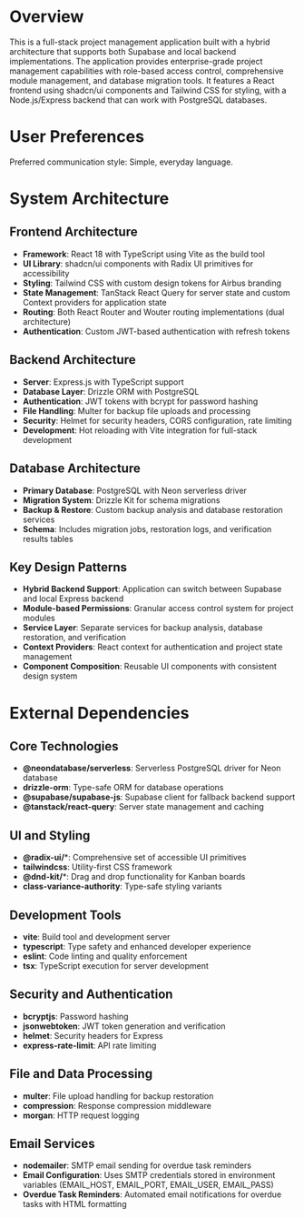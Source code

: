 # Overview

This is a full-stack project management application built with a hybrid architecture that supports both Supabase and local backend implementations. The application provides enterprise-grade project management capabilities with role-based access control, comprehensive module management, and database migration tools. It features a React frontend using shadcn/ui components and Tailwind CSS for styling, with a Node.js/Express backend that can work with PostgreSQL databases.

# User Preferences

Preferred communication style: Simple, everyday language.

# System Architecture

## Frontend Architecture
- **Framework**: React 18 with TypeScript using Vite as the build tool
- **UI Library**: shadcn/ui components with Radix UI primitives for accessibility
- **Styling**: Tailwind CSS with custom design tokens for Airbus branding
- **State Management**: TanStack React Query for server state and custom Context providers for application state
- **Routing**: Both React Router and Wouter routing implementations (dual architecture)
- **Authentication**: Custom JWT-based authentication with refresh tokens

## Backend Architecture
- **Server**: Express.js with TypeScript support
- **Database Layer**: Drizzle ORM with PostgreSQL
- **Authentication**: JWT tokens with bcrypt for password hashing
- **File Handling**: Multer for backup file uploads and processing
- **Security**: Helmet for security headers, CORS configuration, rate limiting
- **Development**: Hot reloading with Vite integration for full-stack development

## Database Architecture
- **Primary Database**: PostgreSQL with Neon serverless driver
- **Migration System**: Drizzle Kit for schema migrations
- **Backup & Restore**: Custom backup analysis and database restoration services
- **Schema**: Includes migration jobs, restoration logs, and verification results tables

## Key Design Patterns
- **Hybrid Backend Support**: Application can switch between Supabase and local Express backend
- **Module-based Permissions**: Granular access control system for project modules
- **Service Layer**: Separate services for backup analysis, database restoration, and verification
- **Context Providers**: React context for authentication and project state management
- **Component Composition**: Reusable UI components with consistent design system

# External Dependencies

## Core Technologies
- **@neondatabase/serverless**: Serverless PostgreSQL driver for Neon database
- **drizzle-orm**: Type-safe ORM for database operations
- **@supabase/supabase-js**: Supabase client for fallback backend support
- **@tanstack/react-query**: Server state management and caching

## UI and Styling
- **@radix-ui/***: Comprehensive set of accessible UI primitives
- **tailwindcss**: Utility-first CSS framework
- **@dnd-kit/***: Drag and drop functionality for Kanban boards
- **class-variance-authority**: Type-safe styling variants

## Development Tools
- **vite**: Build tool and development server
- **typescript**: Type safety and enhanced developer experience
- **eslint**: Code linting and quality enforcement
- **tsx**: TypeScript execution for server development

## Security and Authentication
- **bcryptjs**: Password hashing
- **jsonwebtoken**: JWT token generation and verification
- **helmet**: Security headers for Express
- **express-rate-limit**: API rate limiting

## File and Data Processing
- **multer**: File upload handling for backup restoration
- **compression**: Response compression middleware
- **morgan**: HTTP request logging

## Email Services
- **nodemailer**: SMTP email sending for overdue task reminders
- **Email Configuration**: Uses SMTP credentials stored in environment variables (EMAIL_HOST, EMAIL_PORT, EMAIL_USER, EMAIL_PASS)
- **Overdue Task Reminders**: Automated email notifications for overdue tasks with HTML formatting